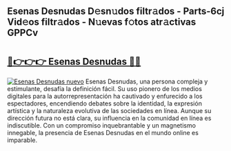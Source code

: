 ## Esenas Desnudas D𝚎sn𝚞dos filtr𝚊dos - Parts-6cj Vid𝚎os filtr𝚊dos - N𝚞evas f𝚘tos atr𝚊ctivas GPPCv

# <h2><a href="http://mb1he7.tromn.icu/?c=Esenas+Desnudas">🔗👉👉👉 Esenas Desnudas 🔗🔗</a></h2>

[![Esenas Desnudas nuevo](https://i.imgur.com/pEAQMta.gif)](http://mb1he7.tromn.icu/?c=Esenas+Desnudas)
Esenas Desnudas, una persona compleja y estimulante, desafía la definición fácil. Su uso pionero de los medios digitales para la autorrepresentación ha cautivado y enfurecido a los espectadores, encendiendo debates sobre la identidad, la expresión artística y la naturaleza evolutiva de las sociedades en línea. Aunque su dirección futura no está clara, su influencia en la comunidad en línea es indiscutible. Con un compromiso inquebrantable y un magnetismo innegable, la presencia de Esenas Desnudas en el mundo online es imparable.
